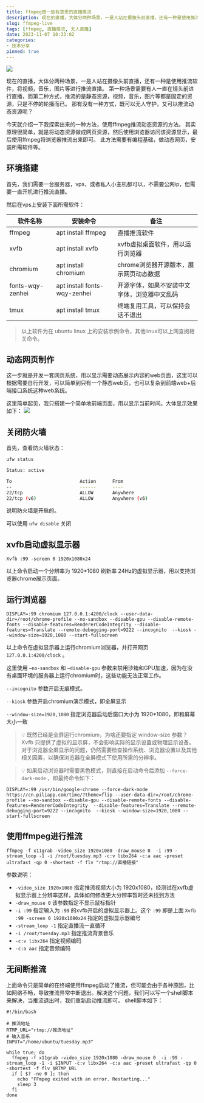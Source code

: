 ```yaml
---
title: ffmpeg做一些有意思的直播推流
description: 现在的直播，大体分两种场景，一是人站在摄像头前直播，还有一种是使用推流软件，将视频，音乐，图片等进行推流直播。第一种场景需要有人一直在镜头前进行直播，而第二种方式，推流的是静态资源，视频，音乐，图片等都是固定的资源，只是不停的轮播而已。那有没有一种方式，既可以无人守护，又可以推流动态资源呢？
slug: ffmpeg-live
tags: [ffmpeg, 直播推流, 无人直播]
date: 2023-11-07 10:33:02
categories: 
- 技术分享
pinned: true
---
```


![](https://s2.loli.net/2024/11/07/DBK8PCfYp7k36eS.png)

现在的直播，大体分两种场景，一是人站在摄像头前直播，还有一种是使用推流软件，将视频，音乐，图片等进行推流直播。
第一种场景需要有人一直在镜头前进行直播，而第二种方式，推流的是静态资源，视频，音乐，图片等都是固定的资源，只是不停的轮播而已。
那有没有一种方式，既可以无人守护，又可以推流动态资源呢？

<!-- more -->
今天就介绍一下我探索出来的一种方法，使用ffmpeg推流动态资源的方法。
其实原理很简单，就是将动态资源做成网页资源，然后使用浏览器访问该资源显示，最后使用ffmpeg将浏览器推流出来即可。
此方法需要有编程基础，做动态网页，安装所需软件等。

## 环境搭建
首先，我们需要一台服务器，vps，或者私人小主机都可以，不需要公网ip，但需要一直开机进行推流直播。

然后在vps上安装下面所需软件：


|软件名称|	安装命令|	备注|
|----|----|----|
|ffmpeg|	apt install ffmpeg|	直播推流软件|
|xvfb|	apt install xvfb|	xvfb虚拟桌面软件，用以运行浏览器|
|chromium|	apt install chromium|	chrome浏览器开源版本，展示网页动态数据|
|fonts-wqy-zenhei|	apt install fonts-wqy-zenhei|	开源字体，如果不安装中文字体，浏览器中文乱码|
|tmux|	apt install tmux|	终端复用工具，可以保持会话不退出|

> 以上软件为在 ubuntu linux 上的安装示例命令，其他linux可以上网查阅相关命令。


## 动态网页制作
这一步就是开发一套网页系统，用以显示需要动态展示内容的web页面，这里可以根据需要自行开发，可以简单到只有一个静态web页，也可以复杂到前端web+后端接口系统这种web系统。

这里简单起见，我只搭建一个简单地前端页面，用以显示当前时间。大体显示效果如下：
![](https://img.coolcao.site/file/8d945bd6f2505f7eaa2c5.png)


## 关闭防火墙
首先，查看防火墙状态：

```bash
ufw status

Status: active

To                         Action      From
--                         ------      ----
22/tcp                     ALLOW       Anywhere
22/tcp (v6)                ALLOW       Anywhere (v6)
```

说明防火墙是开启的。

可以使用 `ufw disable` 关闭


## xvfb启动虚拟显示器
```
Xvfb :99 -screen 0 1920x1080x24
```

以上命令启动一个分辨率为 1920*1080 刷新率 24Hz的虚拟显示器，用以支持浏览器chrome展示页面。


## 运行浏览器
```
DISPLAY=:99 chromium 127.0.0.1:4200/clock --user-data-dir=/root/chrome-profile --no-sandbox --disable-gpu --disable-remote-fonts --disable-features=RendererCodeIntegrity --disable-features=Translate --remote-debugging-port=9222 --incognito  --kiosk --window-size=1920,1080 --start-fullscreen
```

以上命令在虚拟显示器上运行chromium浏览器，并打开网页 `127.0.0.1:4200/clock` 。

这里使用 `—no-sandbox` 和 `—disable-gpu` 参数来禁用沙箱和GPU加速，因为在没有桌面环境的服务器上运行chromium时，这些功能无法正常工作。

`--incognito` 参数开启无痕模式。

`--kiosk` 参数开启chromium演示模式，即全屏显示

`--window-size=1920,1080` 指定浏览器启动后窗口大小为 1920*1080，即和屏幕大小一致

> 💡 既然已经是全屏运行chromium，为啥还要指定 window-size 参数？
> Xvfb 只提供了虚拟的显示屏，不会影响实际的显示设置或物理显示设备。对于浏览器全屏显示的问题，仍然需要检查操作系统、浏览器设置以及其他相关因素，以确保浏览器在全屏模式下使用所需的分辨率。


> 💡 如果启动浏览器时需要黑色模式，则直接在启动命令后添加 `--force-dark-mode` ，即最终命令如下：

```
DISPLAY=:99 /usr/bin/google-chrome --force-dark-mode https://cn.piliapp.com/time/?theme=flip --user-data-dir=/root/chrome-profile --no-sandbox --disable-gpu --disable-remote-fonts --disable-features=RendererCodeIntegrity  --disable-features=Translate --remote-debugging-port=9222 --incognito  --kiosk --window-size=1920,1080 --start-fullscreen
```


## 使用ffmpeg进行推流
```
ffmpeg -f x11grab -video_size 1920x1080 -draw_mouse 0  -i :99 -stream_loop -1 -i /root/tuesday.mp3 -c:v libx264 -c:a aac -preset ultrafast -qp 0 -shortest -f flv "rtmp://直播链接"
```

参数说明：

- `-video_size 1920x1080` 指定推流视频大小为 1920x1080，经测试在xvfb虚拟显示器上分辨率这样，具体如何修改更大分辨率暂时还未找到方法
- `-draw_mouse 0` 该参数指定不显示鼠标指针
- `-i :99` 指定输入为 `:99` 的xvfb开启的虚拟显示器上。这个 `:99` 即是上面 `Xvfb :99 -screen 0 1920x1080x24` 指定的虚拟显示器编号
- `-stream_loop -1` 指定直播流一直循环
- `-i /root/tuesday.mp3` 指定推流背景音乐
- `-c:v libx264` 指定视频编码
- `-c:a aac` 指定音频编码

## 无间断推流
上面命令只是简单的在终端使用ffmpeg启动了推流，但可能会由于各种原因，比如网络不畅，导致推流异常中断退出。解决这个问题，我们可以写一个shell脚本来解决，当推流退出时，我们重新启动推流即可。
shell脚本如下：
```shell
#!/bin/bash

# 推流地址
RTMP_URL="rtmp://推流地址"
# 输入音乐
INPUT="/home/ubuntu/tuesday.mp3"

while true; do
  ffmpeg -f x11grab -video_size 1920x1080 -draw_mouse 0  -i :99 -stream_loop -1 -i $INPUT -c:v libx264 -c:a aac -preset ultrafast -qp 0 -shortest -f flv $RTMP_URL
  if [ $? -ne 0 ]; then
    echo "FFmpeg exited with an error. Restarting..."
    sleep 3
  fi
done
```




